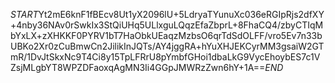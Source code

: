 $START$Yt2mE6knF1fBEcv8Ut1yX2096lU+5LdryaTYunuXc036eRGIpRjs2dfXY+4nby36NAv0rSwkIx3StQiUHq5ULlxguLQqzEfaZbprL+8FhaCQ4/zbyCTIqMbYxLX+zXHKKF0PYRV1bT7HaObkUEaqzMzbsO6qrTdSdOLFF/vro5Ev7n33bUBKo2Xr0zCuBmwCn2JilikInJQTs/AY4jggRA+hYuXHJEKCyrMM3gsaiW2GTmR/1DvJtSkxNc9T4Ci8y15TpLFRrU8pYmbfGHoi1dbaLkG9VycEhoybES7c1VZsjMLgbYT8WPZDFaoxqAgMN3Ii4GGpJMWRzZwn6hY+1A==$END$